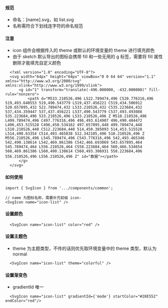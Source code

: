 #### 规范

- 命名：[name].svg，如 list.svg
- 名称需符合下划线连字符的命名规范

#### 注意

- icon 组件会根据传入的 theme 或默认的环境变量的 theme 进行填充颜色
- 由于 sketch 默认导出的图标会携带 fill 和一些无用的 g 标签，需要将 fill 属性删除才能填充自定义颜色

```
  <?xml version="1.0" encoding="UTF-8"?>
  <svg width="64px" height="64px" viewBox="0 0 64 64" version="1.1" xmlns="http://www.w3.org/2000/svg" xmlns:xlink="http://www.w3.org/1999/xlink">
      <g id="1" transform="translate(-496.000000, -432.000000)" fill-rule="nonzero">
          <path d="M533.210526,496 L522.789474,496 C520.776316,496 519,493.640553 519,490.543779 L519,437.456221 C519,434.506912 520.657895,432 522.789474,432 L533.210526,432 C535.223684,432 537,434.359447 537,437.456221 L537,490.543779 C537,493.493088 535.223684,496 533.210526,496 L533.210526,496 Z M510.210526,496 L499.789474,496 C497.776316,496 496,493.614907 496,490.484472 L496,453.515528 C496,450.534162 497.657895,448 499.789474,448 L510.210526,448 C512.223684,448 514,450.385093 514,453.515528 L514,490.63354 C514,493.465838 512.342105,496 510.210526,496 Z M556.210526,496 L545.789474,496 C543.776316,496 542,493.465346 542,490.138614 L542,469.861386 C542,466.693069 543.657895,464 545.789474,464 L556.210526,464 C558.223684,464 560,466.534654 560,469.861386 L560,490.138614 C560,493.306931 558.223684,496 556.210526,496 L556.210526,496 Z" id="数据"></path>
      </g>
  </svg>
```

#### 如何使用

```
import { SvgIcon } from '.../components/common';

// name 为图标名称，需要补充前缀 icon-
<SvgIcon name="icon-list" />
```

#### 设置颜色

```
  <SvgIcon name="icon-list" color="red" />
```

#### 设置主题色

- theme 为主题类型，不传的话则优先取环境变量中的 theme 类型，默认为 normal

```
  <SvgIcon name="icon-list" theme="colorful" />
```

#### 设置渐变色

- gradientId 唯一

```
  <SvgIcon name="icon-list" gradientId={'mode'} startColor="#28E552" endColor="red"/>
```